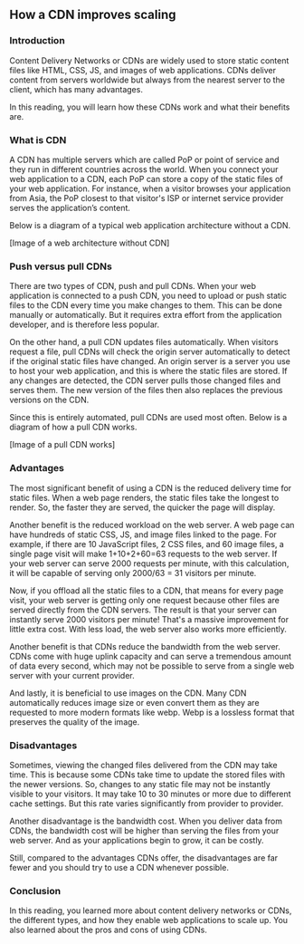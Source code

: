 ## How a CDN improves scaling

### Introduction

Content Delivery Networks or CDNs are widely used to store static content files like HTML, CSS, JS, and images of web applications. CDNs deliver content from servers worldwide but always from the nearest server to the client, which has many advantages.

In this reading, you will learn how these CDNs work and what their benefits are.

### What is CDN

A CDN has multiple servers which are called PoP or point of service and they run in different countries across the world. When you connect your web application to a CDN, each PoP can store a copy of the static files of your web application. For instance, when a visitor browses your application from Asia, the PoP closest to that visitor's ISP or internet service provider serves the application’s content.

Below is a diagram of a typical web application architecture without a CDN.

[Image of a web architecture without CDN]

### Push versus pull CDNs

There are two types of CDN, push and pull CDNs. When your web application is connected to a push CDN, you need to upload or push static files to the CDN every time you make changes to them. This can be done manually or automatically. But it requires extra effort from the application developer, and is therefore less popular.

On the other hand, a pull CDN updates files automatically. When visitors request a file, pull CDNs will check the origin server automatically to detect if the original static files have changed. An origin server is a server you use to host your web application, and this is where the static files are stored. If any changes are detected, the CDN server pulls those changed files and serves them. The new version of the files then also replaces the previous versions on the CDN.

Since this is entirely automated, pull CDNs are used most often. Below is a diagram of how a pull CDN works.

[Image of a pull CDN works]

### Advantages

The most significant benefit of using a CDN is the reduced delivery time for static files. When a web page renders, the static files take the longest to render. So, the faster they are served, the quicker the page will display.

Another benefit is the reduced workload on the web server. A web page can have hundreds of static CSS, JS, and image files linked to the page. For example, if there are 10 JavaScript files, 2 CSS files, and 60 image files, a single page visit will make 1+10+2+60=63 requests to the web server. If your web server can serve 2000 requests per minute, with this calculation, it will be capable of serving only 2000/63 = 31 visitors per minute.

Now, if you offload all the static files to a CDN, that means for every page visit, your web server is getting only one request because other files are served directly from the CDN servers. The result is that your server can instantly serve 2000 visitors per minute! That's a massive improvement for little extra cost. With less load, the web server also works more efficiently.

Another benefit is that CDNs reduce the bandwidth from the web server. CDNs come with huge uplink capacity and can serve a tremendous amount of data every second, which may not be possible to serve from a single web server with your current provider.

And lastly, it is beneficial to use images on the CDN. Many CDN automatically reduces image size or even convert them as they are requested to more modern formats like webp. Webp is a lossless format that preserves the quality of the image.

### Disadvantages

Sometimes, viewing the changed files delivered from the CDN may take time. This is because some CDNs take time to update the stored files with the newer versions. So, changes to any static file may not be instantly visible to your visitors. It may take 10 to 30 minutes or more due to different cache settings. But this rate varies significantly from provider to provider.

Another disadvantage is the bandwidth cost. When you deliver data from CDNs, the bandwidth cost will be higher than serving the files from your web server. And as your applications begin to grow, it can be costly.

Still, compared to the advantages CDNs offer, the disadvantages are far fewer and you should try to use a CDN whenever possible.

### Conclusion

In this reading, you learned more about content delivery networks or CDNs, the different types, and how they enable web applications to scale up. You also learned about the pros and cons of using CDNs.
